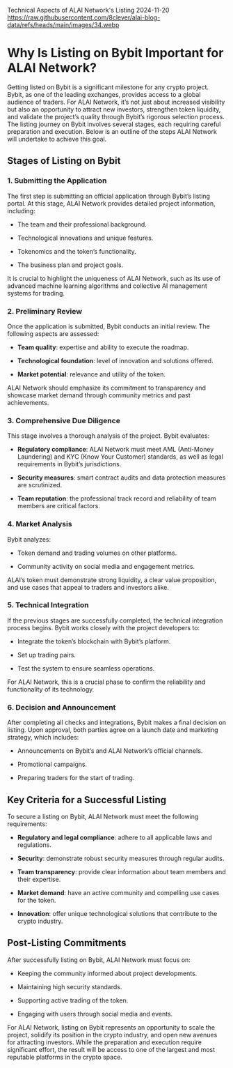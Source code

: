 Technical Aspects of ALAI Network's Listing
2024-11-20
https://raw.githubusercontent.com/8clever/alai-blog-data/refs/heads/main/images/34.webp



# Why Is Listing on Bybit Important for ALAI Network?
Getting listed on Bybit is a significant milestone for any crypto project. Bybit, as one of the leading exchanges, provides access to a global audience of traders. For ALAI Network, it’s not just about increased visibility but also an opportunity to attract new investors, strengthen token liquidity, and validate the project’s quality through Bybit’s rigorous selection process.
The listing journey on Bybit involves several stages, each requiring careful preparation and execution. Below is an outline of the steps ALAI Network will undertake to achieve this goal.

## Stages of Listing on Bybit

### 1. Submitting the Application
The first step is submitting an official application through Bybit’s listing portal. At this stage, ALAI Network provides detailed project information, including:
- The team and their professional background.

- Technological innovations and unique features.

- Tokenomics and the token’s functionality.
  
- The business plan and project goals.

It is crucial to highlight the uniqueness of ALAI Network, such as its use of advanced machine learning algorithms and collective AI management systems for trading.

### 2. Preliminary Review
Once the application is submitted, Bybit conducts an initial review. The following aspects are assessed:

- **Team quality**: expertise and ability to execute the roadmap.

- **Technological foundation**: level of innovation and solutions offered.

- **Market potential**: relevance and utility of the token.

ALAI Network should emphasize its commitment to transparency and showcase market demand through community metrics and past achievements.

### 3. Comprehensive Due Diligence
This stage involves a thorough analysis of the project. Bybit evaluates:

- **Regulatory compliance**: ALAI Network must meet AML (Anti-Money Laundering) and KYC (Know Your Customer) standards, as well as legal requirements in Bybit’s jurisdictions.

- **Security measures**: smart contract audits and data protection measures are scrutinized.

- **Team reputation**: the professional track record and reliability of team members are critical factors.

### 4. Market Analysis
Bybit analyzes:

- Token demand and trading volumes on other platforms.

- Community activity on social media and engagement metrics.

ALAI’s token must demonstrate strong liquidity, a clear value proposition, and use cases that appeal to traders and investors alike.

### 5. Technical Integration
If the previous stages are successfully completed, the technical integration process begins. Bybit works closely with the project developers to:

- Integrate the token’s blockchain with Bybit’s platform.

- Set up trading pairs.

- Test the system to ensure seamless operations.

For ALAI Network, this is a crucial phase to confirm the reliability and functionality of its technology.

### 6. Decision and Announcement
After completing all checks and integrations, Bybit makes a final decision on listing. Upon approval, both parties agree on a launch date and marketing strategy, which includes:

- Announcements on Bybit’s and ALAI Network’s official channels.

- Promotional campaigns.

- Preparing traders for the start of trading.

## Key Criteria for a Successful Listing
To secure a listing on Bybit, ALAI Network must meet the following requirements:

- **Regulatory and legal compliance**: adhere to all applicable laws and regulations.

- **Security**: demonstrate robust security measures through regular audits.

- **Team transparency**: provide clear information about team members and their expertise.

- **Market demand**: have an active community and compelling use cases for the token.

- **Innovation**: offer unique technological solutions that contribute to the crypto industry.

## Post-Listing Commitments
After successfully listing on Bybit, ALAI Network must focus on:

- Keeping the community informed about project developments.

- Maintaining high security standards.

- Supporting active trading of the token.

- Engaging with users through social media and events.

For ALAI Network, listing on Bybit represents an opportunity to scale the project, solidify its position in the crypto industry, and open new avenues for attracting investors. While the preparation and execution require significant effort, the result will be access to one of the largest and most reputable platforms in the crypto space.
